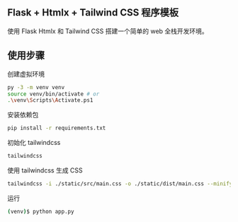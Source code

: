 ## Flask + Htmlx + Tailwind CSS 程序模板

使用 Flask Htmlx 和 Tailwind CSS 搭建一个简单的 web 全栈开发环境。

## 使用步骤

创建虚拟环境

```bash
py -3 -m venv venv
source venv/bin/activate # or
.\venv\Scripts\Activate.ps1
```

安装依赖包

```bash
pip install -r requirements.txt
```

初始化 tailwindcss

```bash
tailwindcss
```

使用 tailwindcss 生成 CSS

```bash
tailwindcss -i ./static/src/main.css -o ./static/dist/main.css --minify
```

运行

```bash
(venv)$ python app.py
```

